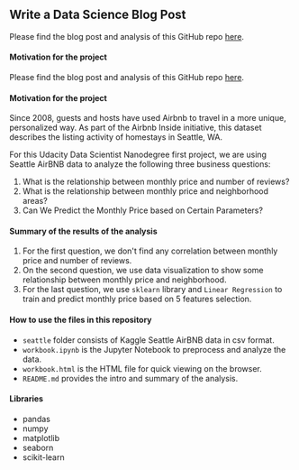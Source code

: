 ## **Write a Data Science Blog Post**

Please find the blog post and analysis of this GitHub repo [here](https://medium.com/@JontanJon/udacity-data-scientist-project-seattle-airbnb-data-7f34d18598d4).

#### Motivation for the project
Please find the blog post and analysis of this GitHub repo [here](https://medium.com/@JontanJon/udacity-data-scientist-project-seattle-airbnb-data-7f34d18598d4).

#### Motivation for the project
Since 2008, guests and hosts have used Airbnb to travel in a more unique, personalized way. As part of the Airbnb Inside initiative, this dataset describes the listing activity of homestays in Seattle, WA.

For this Udacity Data Scientist Nanodegree first project, we are using Seattle AirBNB data to analyze the following three business questions:
1. What is the relationship between monthly price and number of reviews?
2. What is the relationship between monthly price and neighborhood areas?
3. Can We Predict the Monthly Price based on Certain Parameters?

#### Summary of the results of the analysis
1. For the first question, we don't find any correlation between monthly price and number of reviews.
2. On the second question, we use data visualization to show some relationship between monthly price and neighborhood.
3. For the last question, we use `sklearn` library and `Linear Regression` to train and predict monthly price based on 5 features selection.

#### How to use the files in this repository 
- `seattle` folder consists of Kaggle Seattle AirBNB data in csv format.
- `workbook.ipynb` is the Jupyter Notebook to preprocess and analyze the data.
- `workbook.html` is the HTML file for quick viewing on the browser.
- `README.md` provides the intro and summary of the analysis.

#### Libraries
- pandas
- numpy
- matplotlib
- seaborn
- scikit-learn
